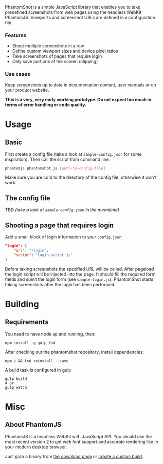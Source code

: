 PhantomShot is a simple JavaScript library that enables you to take predefined screenshots from web pages using the headless WebKit PhantomJS. Viewports and screenshot URLs are defined in a configuration file.

### Features

* Shoot multiple screenshots in a row
* Define custom viewport sizes and device pixel ratios
* Take screenshots of pages that require login
* Only save portions of the screen (clipping)

### Use cases

Keep screenshots up to date in documentation content, user manuals or on your product website.

__This is a very, very early working prototype. Do not expect too much in terms of error handling or code quality.__

# Usage

## Basic

First create a config file (take a look at `sample-config.json` for some inspiration). Then call the script from command line:

```bash
phantomjs phantomshot.js [path-to-config-file]
```

Make sure you are cd'd to the directory of the config file, otherwise it won't work.

## The config file

TBD _(take a look at `sample-config.json` in the meantime)_

## Shooting a page that requires login

Add a small block of login information to your `config.json`:

```json
"login": {
    "url": "/login",
    "script": "login-script.js"
}
```

Before taking screenshots the specified URL will be called. After pageload the login script will be injected into the page. It should fill the required form fields and sumit the login form (see `sample-login.js`). PhantomShot starts taking screenshots after the login has been performed.

# Building

## Requirements

You need to have node up and running, then:

```
npm install -g gulp tsd
```

After checking out the phantomshot repository, install dependencies:

```
npm i && tsd reinstall --save
```

A build task is configured in gulp

```
gulp build
# or
gulp watch
```

# Misc

## About PhantomJS

PhantomJS is a headless WebKit with JavaScript API. You should use the most recent version 2 to get web font support and accurate rendering like in your modern desktop browser.

Just grab a binary from [the download page](http://phantomjs.org/download.html) or [create a custom build](http://phantomjs.org/build.html).

